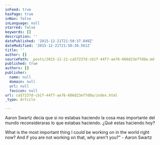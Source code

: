 ```yaml
---
inFeed: true
hasPage: true
inNav: false
inLanguage: null
starred: false
keywords: []
description: ''
datePublished: '2015-12-21T21:50:37.049Z'
dateModified: '2015-12-21T21:50:30.561Z'
title: ''
author: []
sourcePath: _posts/2015-12-21-ca57237d-cb1f-44f7-ae76-606d23effd0a.md
published: true
authors: []
publisher:
  name: null
  domain: null
  url: null
  favicon: null
url: ca57237d-cb1f-44f7-ae76-606d23effd0a/index.html
_type: Article

---
```

Aaron Swartz decía que si no estabas haciendo la cosa mas importante del mundo reconsideraras lo que estabas haciendo. ¿Qué estas haciendo hoy?

What is the most important thing I could be working on in the world right now? And if you are not working on that, why aren't you?" - Aaron Swartz